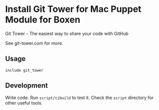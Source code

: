 # Install Git Tower for Mac Puppet Module for Boxen

Git Tower - The easiest way to share your code with GitHub

See git-tower.com for more. 

## Usage

```include git_tower```


## Development

Write code. Run `script/cibuild` to test it. Check the `script`
directory for other useful tools.
